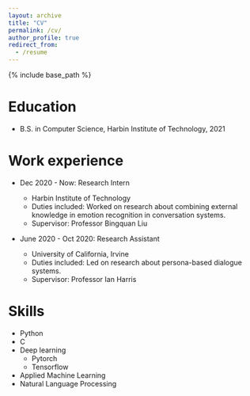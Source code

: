 ```yaml
---
layout: archive
title: "CV"
permalink: /cv/
author_profile: true
redirect_from:
  - /resume
---
```


{% include base_path %}

Education
======
* B.S. in Computer Science, Harbin Institute of Technology, 2021

Work experience
======
* Dec 2020 - Now: Research Intern
  * Harbin Institute of Technology
  * Duties included: Worked on research about combining external knowledge in emotion recognition in conversation systems.
  * Supervisor: Professor Bingquan Liu

* June 2020 - Oct 2020: Research Assistant
  * University of California, Irvine
  * Duties included: Led on research about persona-based dialogue systems.
  * Supervisor: Professor Ian Harris
  
Skills
======
* Python
* C
* Deep learning
  * Pytorch
  * Tensorflow
* Applied Machine Learning
* Natural Language Processing
